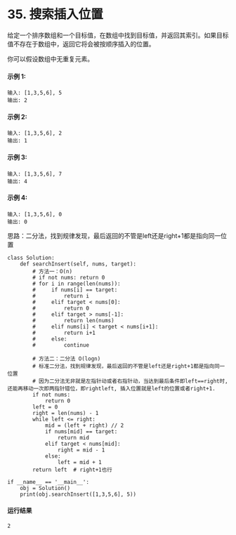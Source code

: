 # 35. 搜索插入位置
给定一个排序数组和一个目标值，在数组中找到目标值，并返回其索引。如果目标值不存在于数组中，返回它将会被按顺序插入的位置。

你可以假设数组中无重复元素。

#### 示例 1:

    输入: [1,3,5,6], 5
    输出: 2
#### 示例 2:

    输入: [1,3,5,6], 2
    输出: 1
#### 示例 3:

    输入: [1,3,5,6], 7
    输出: 4
#### 示例 4:

    输入: [1,3,5,6], 0
    输出: 0
    
思路：二分法，找到规律发现，最后返回的不管是left还是right+1都是指向同一位置

    class Solution:
        def searchInsert(self, nums, target):
            # 方法一：O(n)
            # if not nums: return 0
            # for i in range(len(nums)):
            #     if nums[i] == target:
            #         return i
            #     elif target < nums[0]:
            #         return 0
            #     elif target > nums[-1]:
            #         return len(nums)
            #     elif nums[i] < target < nums[i+1]:
            #         return i+1
            #     else:
            #         continue

            # 方法二：二分法 O(logn)
            # 标准二分法，找到规律发现，最后返回的不管是left还是right+1都是指向同一位置
            # 因为二分法无非就是左指针动或者右指针动，当达到最后条件即left==right时,还能再移动一次即两指针错位，即rightleft, 插入位置就是left的位置或者right+1.
            if not nums:
                return 0
            left = 0
            right = len(nums) - 1
            while left <= right:
                mid = (left + right) // 2
                if nums[mid] == target:
                    return mid
                elif target < nums[mid]:
                    right = mid - 1
                else:
                    left = mid + 1
            return left  # right+1也行

    if __name__ == '__main__':
        obj = Solution()
        print(obj.searchInsert([1,3,5,6], 5))
        
#### 运行结果
    2

